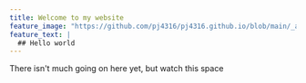 ```yaml
---
title: Welcome to my website
feature_image: "https://github.com/pj4316/pj4316.github.io/blob/main/_assets/maxlee.jpeg?raw=true"
feature_text: |
  ## Hello world
---
```


There isn't much going on here yet, but watch this space
